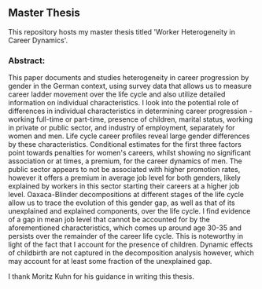 ## Master Thesis
This repository hosts my master thesis titled 'Worker Heterogeneity in Career Dynamics'.

### Abstract:
This paper documents and studies heterogeneity in career progression by gender in the German context, using survey data that allows us to measure career ladder movement over the life cycle and also utilize detailed information on individual characteristics. I look into the potential role of differences in individual characteristics in determining career progression - working full-time or part-time, presence of children, marital status, working in private or public sector, and industry of employment, separately for women and men. Life cycle career profiles reveal large gender differences by these characteristics. Conditional estimates for the first three factors point towards penalties for women's careers, whilst showing no significant association or at times, a premium, for the career dynamics of men. The public sector appears to not be associated with higher promotion rates, however it offers a premium in average job level for both genders, likely explained by workers in this sector starting their careers at a higher job level. Oaxaca-Blinder decompositions at different stages of the life cycle allow us to trace the evolution of this gender gap, as well as that of its unexplained and explained components, over the life cycle. I find evidence of a gap in mean job level that cannot be accounted for by the aforementioned characteristics, which comes up around age 30-35 and persists over the remainder of the career life cycle. This is noteworthy in light of the fact that I account for the presence of children. Dynamic effects of childbirth are not captured in the decomposition analysis however, which may account for at least some fraction of the unexplained gap.


I thank Moritz Kuhn for his guidance in writing this thesis.
